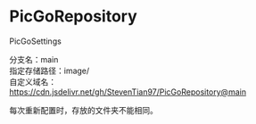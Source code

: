 # PicGoRepository
PicGoSettings

分支名：main  
指定存储路径：image/  
自定义域名： https://cdn.jsdelivr.net/gh/StevenTian97/PicGoRepository@main  


每次重新配置时，存放的文件夹不能相同。  

